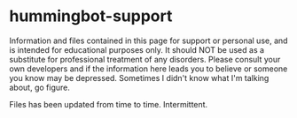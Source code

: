 # hummingbot-support

Information and files contained in this page for support or personal use, and is intended for educational purposes only. It should NOT be used as a substitute for professional treatment of any disorders. Please consult your own developers and if the information here leads you to believe or someone you know may be depressed. Sometimes I didn't know what I'm talking about, go figure.

Files has been updated from time to time. Intermittent.
